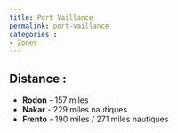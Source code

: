 ```yaml
---
title: Port Vaillance
permalink: port-vaillance
categories :
- Zones
---
```


## Distance :
- **Rodon** - 157 miles
- **Nakar** - 229 miles nautiques
- **Frento** - 190 miles / 271 miles nautiques
